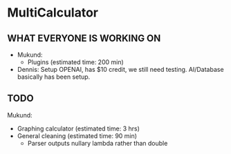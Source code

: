 # MultiCalculator

## WHAT EVERYONE IS WORKING ON
- Mukund:
  - Plugins (estimated time: 200 min)
- Dennis: Setup OPENAI, has $10 credit, we still need testing. AI/Database basically has been setup.

## TODO
Mukund:

- Graphing calculator (estimated time: 3 hrs)
- General cleaning (estimated time: 90 min)
  - Parser outputs nullary lambda rather than double
